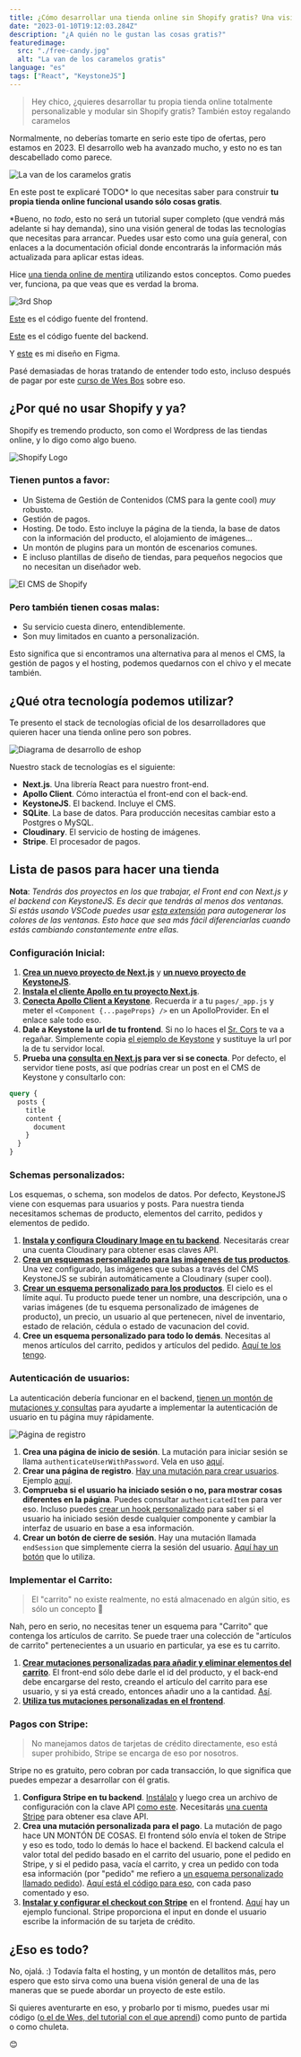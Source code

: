 ```yaml
---
title: ¿Cómo desarrollar una tienda online sin Shopify gratis? Una visión general
date: "2023-01-10T19:12:03.284Z"
description: "¿A quién no le gustan las cosas gratis?"
featuredimage:
  src: "./free-candy.jpg"
  alt: "La van de los caramelos gratis"
language: "es"
tags: ["React", "KeystoneJS"]
---
```


> Hey chico, ¿quieres desarrollar tu propia tienda online totalmente personalizable y modular sin
> Shopify gratis? También estoy regalando caramelos

Normalmente, no deberías tomarte en serio este tipo de ofertas, pero estamos en 2023. El desarrollo web ha avanzado mucho, y esto no es tan descabellado como parece.

![La van de los caramelos gratis](./free-candy.jpg "Hola, ¿estás solo? ¿Quieres caramelos?")

En este post te explicaré TODO* lo que necesitas saber para construir **tu propia tienda online funcional usando sólo cosas gratis**.

\*Bueno, no *todo*, esto no será un tutorial super completo (que vendrá más adelante si hay demanda), sino una visión general de todas las tecnologías que necesitas para arrancar. Puedes usar esto como una guía general, con enlaces a la documentación oficial donde encontrarás la información más actualizada para aplicar estas ideas.

Hice [una tienda online de mentira](https://3rd-shop.vercel.app/) utilizando estos conceptos. Como puedes ver, funciona, pa que veas que es verdad la broma.

![3rd Shop](./3rd-shop.png)

[Este](https://github.com/carlos815/3rd-shop-frontend) es el código fuente del frontend.

[Este](https://github.com/carlos815/3rd-shop-backend) es el código fuente del backend.

Y [este](https://www.figma.com/file/9ggHbHWHxIXkcL0kUdF5Q0/3rd-Shop?node-id=9%3A241&t=QSw2DVPTPc4OyzmR-1) es mi diseño en Figma.

Pasé demasiadas de horas tratando de entender todo esto, incluso después de pagar por este [curso de Wes Bos](https://advancedreact.com) sobre eso. 


## ¿Por qué no usar Shopify y ya?

Shopify es tremendo producto, son como el Wordpress de las tiendas online, y lo digo como algo bueno.

![Shopify Logo](./shopify-logo2.svg)

### Tienen puntos a favor:
- Un Sistema de Gestión de Contenidos (CMS para la gente cool) *muy* robusto.
- Gestión de pagos.
- Hosting. De todo. Esto incluye la página de la tienda, la base de datos con la información del producto, el alojamiento de imágenes... 
- Un montón de plugins para un montón de escenarios comunes.
- E incluso plantillas de diseño de tiendas, para pequeños negocios que no necesitan un diseñador web.

![El CMS de Shopify](./shopify-1.png "Este es un CMS impresionante")

### Pero también tienen cosas malas:

- Su servicio cuesta dinero, entendiblemente.
- Son muy limitados en cuanto a personalización.

Esto significa que si encontramos una alternativa para al menos el CMS, la gestión de pagos y el hosting, podemos quedarnos con el chivo y el mecate también.

## ¿Qué otra tecnología podemos utilizar?

Te presento el stack de tecnologías oficial de los desarrolladores que quieren hacer una tienda online pero son pobres.

![Diagrama de desarrollo de eshop](./techstack-graph.svg)

Nuestro stack de tecnologías es el siguiente:
 - **Next.js**. Una librería React para nuestro front-end.
 - **Apollo Client**. Cómo interactúa el front-end con el back-end.
 - **KeystoneJS**. El backend. Incluye el CMS.
 - **SQLite**. La base de datos. Para producción necesitas cambiar esto a Postgres o MySQL.
 - **Cloudinary**. El servicio de hosting de imágenes.
 - **Stripe**. El procesador de pagos.

## Lista de pasos para hacer una tienda

**Nota**: *Tendrás dos proyectos en los que trabajar, el Front end con Next.js y el backend con KeystoneJS. Es decir que tendrás al menos dos ventanas. Si estás usando VSCode puedes usar [esta extensión](https://marketplace.visualstudio.com/items?itemName=stuart.unique-window-colors) para autogenerar los colores de las ventanas. Esto hace que sea más fácil diferenciarlas cuando estás cambiando constantemente entre ellas.*

### Configuración Inicial:

1. [**Crea un nuevo proyecto de Next.js**](https://nextjs.org/docs/getting-started) y [**un nuevo proyecto de KeystoneJS**](https://keystonejs.com/docs/getting-started). 
2. [**Instala el cliente Apollo en tu proyecto Next.js**](https://www.apollographql.com/docs/react/get-started#step-2-install-dependencies).
3. [**Conecta Apollo Client a Keystone**](https://www.apollographql.com/blog/apollo-client/next-js/next-js-getting-started/#creating-a-new-next-js-app). Recuerda ir a tu ``pages/_app.js`` y meter el ``<Component {...pageProps} />`` en un ApolloProvider. En el enlace sale todo eso.
4. **Dale a Keystone la url de tu frontend**. Si no lo haces el [Sr. Cors](https://developer.mozilla.org/en-US/docs/Web/HTTP/CORS) te va a regañar. Simplemente copia [el ejemplo de Keystone](https://keystonejs.com/docs/config/config#server) y sustituye la url por la de tu servidor local.
5. **Prueba una [consulta en Next.js](https://www.apollographql.com/docs/react/data/queries/) para ver si se conecta**. Por defecto, el servidor tiene posts, así que podrías crear un post en el CMS de Keystone y consultarlo con: 

```graphQl
query {
  posts {
    title
    content {
      document
    }
  }
}
```

### Schemas personalizados:

Los esquemas, o schema, son modelos de datos. Por defecto, KeystoneJS viene con esquemas para usuarios y posts. Para nuestra tienda necesitamos schemas de producto, elementos del carrito, pedidos y elementos de pedido. 


1. [**Instala y configura Cloudinary Image en tu backend**](https://keystonejs.com/docs/fields/cloudinaryimage). Necesitarás crear una cuenta Cloudinary para obtener esas claves API.
2. [**Crea un esquemas personalizado para las imágenes de tus productos**](https://github.com/carlos815/3rd-shop-backend/blob/main/schemas/ProductImage.ts).  Una vez configurado, las imágenes que subas a través del CMS KeystoneJS se subirán automáticamente a Cloudinary (super cool).
3. [**Crear un esquema personalizado para los productos**](https://github.com/carlos815/3rd-shop-backend/blob/main/schemas/Product.ts). El cielo es el límite aquí. Tu producto puede tener un nombre, una descripción, una o varias imágenes (de tu esquema personalizado de imágenes de producto), un precio, un usuario al que pertenecen, nivel de inventario, estado de relación, cédula o estado de vacunacion del covid.
4. **Cree un esquema personalizado para todo lo demás**. Necesitas al menos artículos del carrito, pedidos y artículos del pedido. [Aquí te los tengo](https://github.com/carlos815/3rd-shop-backend/tree/main/schemas).

### Autenticación de usuarios:
La autenticación debería funcionar en el backend, [tienen un montón de mutaciones y consultas](https://keystonejs.com/docs/config/auth) para ayudarte a implementar la autenticación de usuario en tu página muy rápidamente. 

![Página de registro](./sign-up.png)

1. **Crea una página de inicio de sesión**.  La mutación para iniciar sesión se llama ``authenticateUserWithPassword``. Vela en uso [aquí](https://github.com/carlos815/3rd-shop-frontend/blob/main/pages/signin.tsx).
2. **Crear una página de registro**. [Hay una mutación para crear usuarios](https://keystonejs.com/docs/graphql/overview#create-user). Ejemplo [aquí](https://github.com/carlos815/3rd-shop-frontend/blob/main/pages/signup.tsx).
3. **Comprueba si el usuario ha iniciado sesión o no, para mostrar cosas diferentes en la página**. Puedes consultar ``authenticatedItem`` para ver eso. Incluso puedes [crear un hook personalizado](https://github.com/carlos815/3rd-shop-frontend/blob/main/components/User.js) para saber si el usuario ha iniciado sesión desde cualquier componente y cambiar la interfaz de usuario en base a esa información. 
4. **Crear un botón de cierre de sesión**. Hay una mutación llamada ``endSession`` que simplemente cierra la sesión del usuario. [Aquí hay un botón](https://github.com/carlos815/3rd-shop-frontend/blob/main/components/SignOut.jsx) que lo utiliza.

### Implementar el Carrito:

> El "carrito" no existe realmente, no está almacenado en algún sitio, es sólo un concepto 🤯

Nah, pero en serio, no necesitas tener un esquema para "Carrito" que contenga los artículos de carrito. Se puede traer una colección de "artículos de carrito" pertenecientes a un usuario en particular, ya ese es tu carrito.

1. [**Crear mutaciones personalizadas para añadir y eliminar elementos del carrito**](https://keystonejs.com/docs/guides/schema-extension#using-keystone-s-graphql-extend). El front-end sólo debe darle el id del producto, y el back-end debe encargarse del resto, creando el artículo del carrito para ese usuario, y si ya está creado, entonces añadir uno a la cantidad. [Así](https://github.com/carlos815/3rd-shop-backend/blob/main/mutations/addToCart.ts).
2. [**Utiliza tus mutaciones personalizadas en el frontend**](https://github.com/carlos815/3rd-shop-frontend/blob/main/pages/product/%5Bid%5D.tsx). 


### Pagos con Stripe:

> No manejamos datos de tarjetas de crédito directamente, eso está super prohibido, Stripe se encarga de eso por nosotros.

Stripe no es gratuito, pero cobran por cada transacción, lo que significa que puedes empezar a desarrollar con él gratis.

1. **Configura Stripe en tu backend**. [Instálalo](https://stripe.com/docs/api?lang=node) y luego crea un archivo de configuración con la clave API [como este](https://github.com/carlos815/3rd-shop-backend/blob/main/lib/stripe.ts). Necesitarás [una cuenta Stripe](https://dashboard.stripe.com/register) para obtener esa clave API.
2. **Crea una mutación personalizada para el pago**. La mutación de pago hace UN MONTÓN DE COSAS. El frontend sólo envía el token de Stripe y eso es todo, todo lo demás lo hace el backend. El backend calcula el valor total del pedido basado en el carrito del usuario, pone el pedido en Stripe, y si el pedido pasa, vacía el carrito, y crea un pedido con toda esa información (por "pedido" me refiero a [un esquema personalizado llamado pedido](https://github.com/carlos815/3rd-shop-backend/blob/main/schemas/Order.ts)). [Aquí está el código para eso](https://github.com/carlos815/3rd-shop-backend/blob/main/mutations/checkout.ts), con cada paso comentado y eso.
3. [**Instalar y configurar el checkout con Stripe**](https://stripe.com/docs/stripe-js/react) en el frontend. [Aquí](https://github.com/carlos815/3rd-shop-frontend/blob/main/components/Checkout.jsx) hay un ejemplo funcional. Stripe proporciona el input en donde el usuario escribe la información de su tarjeta de crédito. 

## ¿Eso es todo?

No, ojalá. :) Todavía falta el hosting, y un montón de detallitos más, pero espero que esto sirva como una buena visión general de una de las maneras que se puede abordar un proyecto de este estilo.

Si quieres aventurarte en eso, y probarlo por ti mismo, puedes usar mi código ([o el de Wes, del tutorial con el que aprendí](https://github.com/wesbos/Advanced-React)) como punto de partida o como chuleta.

😊